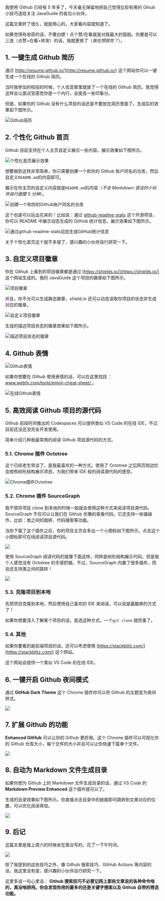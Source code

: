 我使用 Github 已经有 5 年多了，今天毫无保留地把自己觉得比较有用的 Gihub 小技巧送给关注 JavaGuide 的各位小伙伴。

这篇文章肝了很久，就挺用心的，大家看内容就知道了。

如果觉得有收获的话，不要白嫖！点个赞/在看就是对我最大的鼓励。你要是可以三连（点赞+在看+转发）的话，我就更爽了（_我在想屁吃？_）。

## 1. 一键生成 Github 简历

通过 [http://resume.github.io/](http://resume.github.io/) 这个网站你可以一键生成一个在线的 Github 简历。

当时我参加的校招的时候，个人信息那里就放了一个在线的 Github 简历。我觉得这样会让面试官感觉你是一个内行，会提高一些印象分。

但是，如果你的 Github 没有什么项目的话还是不要放在简历里面了。生成后的效果如下图所示。

![Github简历](https://typoralim.oss-cn-beijing.aliyuncs.com/img/20210320150329.png)

## 2. 个性化 Github 首页

Github 目前支持在个人主页自定义展示一些内容。展示效果如下图所示。

![个性化首页展示效果](https://typoralim.oss-cn-beijing.aliyuncs.com/img/20210320150332.png)

想要做到这样非常简单，你只需要创建一个和你的 Github 账户同名的仓库，然后自定义`README.md`的内容即可。

展示在你主页的自定义内容就是`README.md`的内容（_不会 Markdown 语法的小伙伴自行面壁 5 分钟_）。

![创建一个和你的Github账户同名的仓库](https://typoralim.oss-cn-beijing.aliyuncs.com/img/20210320150335.png)

这个也是可以玩出花来的！比如说：通过 [github-readme-stats](https://hellogithub.com/periodical/statistics/click/?target=https://github.com/anuraghazra/github-readme-stats) 这个开源项目，你可以 README 中展示动态生成的 GitHub 统计信息。展示效果如下图所示。

![通过github-readme-stats动态生成GitHub统计信息 ](https://typoralim.oss-cn-beijing.aliyuncs.com/img/20210320150337.png)

关于个性化首页这个就不多提了，感兴趣的小伙伴自行研究一下。

## 3. 自定义项目徽章

你在 Github 上看到的项目徽章都是通过 [https://shields.io/](https://shields.io/) 这个网站生成的。我的 JavaGuide 这个项目的徽章如下图所示。

![项目徽章](https://typoralim.oss-cn-beijing.aliyuncs.com/img/20210320150340.png)

并且，你不光可以生成静态徽章，shield.io 还可以动态读取你项目的状态并生成对应的徽章。

![自定义项目徽章](https://typoralim.oss-cn-beijing.aliyuncs.com/img/20210320150343.png)

生成的描述项目状态的徽章效果如下图所示。

![描述项目状态的徽章](https://typoralim.oss-cn-beijing.aliyuncs.com/img/20210320150345.png)

## 4. Github 表情

![Github表情](https://typoralim.oss-cn-beijing.aliyuncs.com/img/20210320150348.png)

如果你想要在 Github 使用表情的话，可以在这里找找 ：[www.webfx.com/tools/emoji-cheat-sheet/ ](www.webfx.com/tools/emoji-cheat-sheet/)。

![在线Github表情](https://typoralim.oss-cn-beijing.aliyuncs.com/img/20210320150352.png)

## 5. 高效阅读 Github 项目的源代码

Github 前段时间推出的 Codespaces 可以提供类似 VS Code 的在线 IDE，不过目前还没还没完全开发使用。

简单介绍几种我最常用的阅读 Github 项目源代码的方式。

### 5.1. Chrome 插件 Octotree

这个已经老生常谈了，是我最喜欢的一种方式。使用了 Octotree 之后网页侧边栏会按照树形结构展示项目，为我们带来 IDE 般的阅读源代码的感受。

![Chrome插件Octotree](https://typoralim.oss-cn-beijing.aliyuncs.com/img/20210320150355.png)

### 5.2. Chrome 插件 SourceGraph

我不想将项目 clone 到本地的时候一般就会使用这种方式来阅读项目源代码。SourceGraph 不仅可以让我们在 Github 优雅的查看代码，它还支持一些骚操作，比如：类之间的跳转、代码搜索等功能。

当你下载了这个插件之后，你的项目主页会多出一个小图标如下图所示。点击这个小图标即可在线阅读项目源代码。

![](https://typoralim.oss-cn-beijing.aliyuncs.com/img/20210320150359.png)

使用 SourceGraph 阅读代码的就像下面这样，同样是树形结构展示代码，但是我个人感觉没有 Octotree 的手感舒服。不过，SourceGraph 内置了很多插件，而且还支持类之间的跳转！

![](https://typoralim.oss-cn-beijing.aliyuncs.com/img/20210320150401.png)

### 5.3. 克隆项目到本地

先把项目克隆到本地，然后使用自己喜欢的 IDE 来阅读。可以说是最酸爽的方式了！

如果你想要深入了解某个项目的话，首选这种方式。一个`git clone` 就完事了。

### 5.4. 其他

如果你要看的是前端项目的话，还可以考虑使用 [https://stackblitz.com/](https://stackblitz.com/) 这个网站。

这个网站会提供一个类似 VS Code 的在线 IDE。

## 6. 一键开启 Github 夜间模式

通过 **GitHub Dark Theme** 这个 Chrome 插件你可以将 Github 的主题变为夜间样式。

![](https://typoralim.oss-cn-beijing.aliyuncs.com/img/20210320150405.png)

## 7. 扩展 Github 的功能

**Enhanced GitHub** 可以让你的 Github 更好用。这个 Chrome 插件可以可视化你的 Github 仓库大小，每个文件的大小并且可以让你快速下载单个文件。

![](https://typoralim.oss-cn-beijing.aliyuncs.com/img/20210320150409.png)

## 8. 自动为 Markdown 文件生成目录

如果你想为 Github 上的 Markdown 文件生成目录的话，通过 VS Code 的 **Markdown Preview Enhanced** 这个插件就可以了。

生成的目录效果如下图所示。你直接点击目录中的链接即可跳转到文章对应的位置，可以优化阅读体验。

![](<https://typoralim.oss-cn-beijing.aliyuncs.com/img/20210320150412.png>)

## 9. 后记

这篇文章是我上周六的时候坐在窗台写的，花了一下午时间。

![](https://typoralim.oss-cn-beijing.aliyuncs.com/img/20210320150415.jpeg)

除了我提到的这些技巧之外，像 Github 搜索技巧、GitHub Actions 等内容的话，我这里没有提，感兴趣的小伙伴自行研究一下。

这里多说一句心里话： **Github 搜索技巧不必要记网上那些文章说的各种命令啥的，真没啥卵用。你会发现你用的最多的还是关键字搜索以及 Github 自带的筛选功能。**